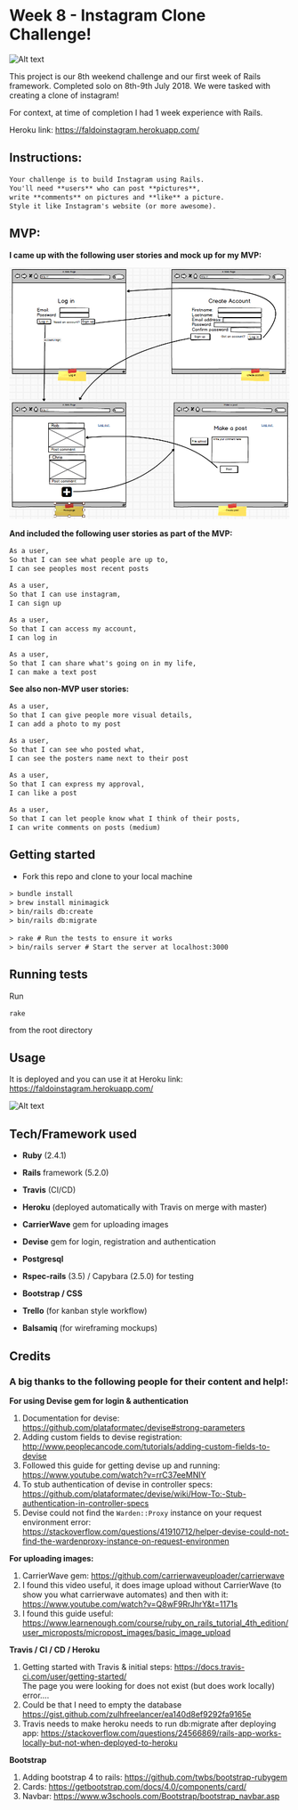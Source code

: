 Week 8 - Instagram Clone Challenge!
==================

 ![Alt text](https://media.giphy.com/media/pJjKzRqY9HwME/200w_d.gif)

This project is our 8th weekend challenge and our first week of Rails framework. Completed solo on 8th-9th July 2018. We were tasked with creating a clone of instagram!<br>

For context, at time of completion I had 1 week experience with Rails.<br>

Heroku link: https://faldoinstagram.herokuapp.com/

## Instructions:  

```
Your challenge is to build Instagram using Rails.
You'll need **users** who can post **pictures**,
write **comments** on pictures and **like** a picture.
Style it like Instagram's website (or more awesome).
```

## MVP:

__I came up with the following user stories and mock up for my MVP:__

<img src="/app/assets/images/mvp_user_flow_sreenshot.40.30.png" />

__And included the following user stories as part of the MVP:__
```
As a user,
So that I can see what people are up to,
I can see peoples most recent posts
```
```
As a user,
So that I can use instagram,
I can sign up
```
```
As a user,
So that I can access my account,
I can log in
```
```
As a user,
So that I can share what's going on in my life,
I can make a text post
```

__See also non-MVP user stories:__

```
As a user,
So that I can give people more visual details,
I can add a photo to my post
```

```
As a user,
So that I can see who posted what,
I can see the posters name next to their post
```
```
As a user,
So that I can express my approval,
I can like a post
```
```
As a user,
So that I can let people know what I think of their posts,
I can write comments on posts (medium)
```

## Getting started

* Fork this repo and clone to your local machine

```
> bundle install
> brew install minimagick
> bin/rails db:create
> bin/rails db:migrate

> rake # Run the tests to ensure it works
> bin/rails server # Start the server at localhost:3000
```
## Running tests

Run
```
rake
```
from the root directory

## Usage

It is deployed and you can use it at Heroku link: https://faldoinstagram.herokuapp.com/

![Alt text](https://media.giphy.com/media/1poTBX0Fhf41FMvOtU/giphy.gif)


## Tech/Framework used

* __Ruby__ (2.4.1)
* __Rails__ framework (5.2.0)
* __Travis__ (CI/CD)
* __Heroku__ (deployed automatically with Travis on merge with master)
* __CarrierWave__ gem for uploading images
* __Devise__ gem for login, registration and authentication
* __Postgresql__
* __Rspec-rails__ (3.5) / Capybara (2.5.0) for testing
* __Bootstrap / CSS__

* __Trello__ (for kanban style workflow)
* __Balsamiq__ (for wireframing mockups)

## Credits

### A big thanks to the following people for their content and help!:

__For using Devise gem for login & authentication__
1. Documentation for devise: https://github.com/plataformatec/devise#strong-parameters
2. Adding custom fields to devise registration: http://www.peoplecancode.com/tutorials/adding-custom-fields-to-devise
3. Followed this guide for getting devise up and running: https://www.youtube.com/watch?v=rrC37eeMNIY
4. To stub authentication of devise in controller specs:
https://github.com/plataformatec/devise/wiki/How-To:-Stub-authentication-in-controller-specs
5. Devise could not find the `Warden::Proxy` instance on your request environment error:
https://stackoverflow.com/questions/41910712/helper-devise-could-not-find-the-wardenproxy-instance-on-request-environmen

__For uploading images:__
1. CarrierWave gem: https://github.com/carrierwaveuploader/carrierwave
2. I found this video useful, it does image upload without CarrierWave (to show you what carrierwave
  automates) and then with it: https://www.youtube.com/watch?v=Q8wF9RrJhrY&t=1171s
3. I found this guide useful: https://www.learnenough.com/course/ruby_on_rails_tutorial_4th_edition/user_microposts/micropost_images/basic_image_upload

__Travis / CI / CD / Heroku__
1. Getting started with Travis & initial steps: https://docs.travis-ci.com/user/getting-started/<br>
The page you were looking for does not exist (but does work locally) error....<br>
2. Could be that I need to empty the database https://gist.github.com/zulhfreelancer/ea140d8ef9292fa9165e
3. Travis needs to make heroku needs to run db:migrate after deploying app: https://stackoverflow.com/questions/24566869/rails-app-works-locally-but-not-when-deployed-to-heroku

__Bootstrap__
1. Adding bootstrap 4 to rails: https://github.com/twbs/bootstrap-rubygem
2. Cards: https://getbootstrap.com/docs/4.0/components/card/
3. Navbar: https://www.w3schools.com/Bootstrap/bootstrap_navbar.asp
